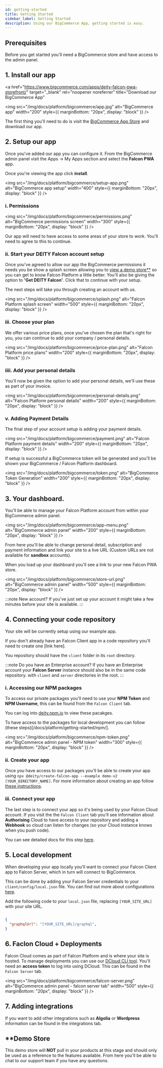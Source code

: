 ```yaml
---
id: getting-started
title: Getting Started
sidebar_label: Getting Started
description: Using our BigCommerce App, getting started is easy.
---
```


## Prerequisites
Before you get started you'll need a BigCommerce store and have access to the admin panel.


## 1. Install our app
<a
  href="https://www.bigcommerce.com/apps/deity-falcon-pwa-storefront/"
  target="_blank"
  rel="noopener noreferrer"
  title="Download our BigCommerce App"
>
  <img
    src="/img/docs/platform/bigcommerce/app.jpg"
    alt="BigCommerce app"
    width="200"
    style={{ marginBottom: "20px", display: "block" }}
  />
</a>

The first thing you'll need to do is visit the [BigCommerce App Store](https://www.bigcommerce.com/apps/deity-falcon-pwa-storefront/) and download our app.

## 2. Setup our app

Once you've added our app you can configure it.  From the BigCommerce admin panel visit the Apps -> My Apps section and select the **Falcon PWA** app.

Once you're viewing the app click **install**.

<img
  src="/img/docs/platform/bigcommerce/setup-app.png"
  alt="BigCommerce app setup"
  width="400"
  style={{ marginBottom: "20px", display: "block" }}
/>

### i. Permissions

<img
  src="/img/docs/platform/bigcommerce/permissions.png"
  alt="BigCommerce permissions screen"
  width="300"
  style={{ marginBottom: "20px", display: "block" }}
/>

Our app will need to have access to some areas of your store to work. You'll need to agree to this to continue.

### ii. Start your DEITY Falcon account setup

Once you've agreed to allow our app the BigCommerce permissions it needs you be show a splash screen allowing you to [view a demo store**](#demo) so you can get to know Falcon Platform a little better. You'll also be giving the option to **'Get DEITY Falcon'**.  Click that to continue with your setup.

The next steps will take you through creating an account with us.

<img
  src="/img/docs/platform/bigcommerce/splash.png"
  alt="Falcon Platform splash screen"
  width="500"
  style={{ marginBottom: "20px", display: "block" }}
/>

### iii. Choose your plan

We offer various price plans, once you've chosen the plan that's right for you, you can continue to add your company / personal details.

<img
  src="/img/docs/platform/bigcommerce/price-plan.png"
  alt="Falcon Platform price plans"
  width="200"
  style={{ marginBottom: "20px", display: "block" }}
/>

### iiii. Add your personal details

You'll now be given the option to add your personal details, we'll use these as part of your invoice.

<img
  src="/img/docs/platform/bigcommerce/personal-details.png"
  alt="Falcon Platform personal details"
  width="200"
  style={{ marginBottom: "20px", display: "block" }}
/>

### v. Adding Payment Details

The final step of your account setup is adding your payment details.

<img
  src="/img/docs/platform/bigcommerce/payment.png"
  alt="Falcon Platform payment details"
  width="200"
  style={{ marginBottom: "20px", display: "block" }}
/>

If setup is successful a BigCommerce token will be generated and you'll be shown your BigCommerce / Falcon Platform dashboard.

<img
  src="/img/docs/platform/bigcommerce/token.png"
  alt="BigCommerce Token Generation"
  width="200"
  style={{ marginBottom: "20px", display: "block" }}
/>

## 3. Your dashboard.

You'll be able to manage your Falcon Platform account from within your BigCommerce admin panel.

<img
  src="/img/docs/platform/bigcommerce/app-menu.png"
  alt="BigCommerce admin panel"
  width="200"
  style={{ marginBottom: "20px", display: "block" }}
/>

From here you'll be able to change personal detail, subscription and payment information and link your site to a live URL (Custom URLs are not available for **sandbox** accounts).

When you load up your dashboard you'll see a link to your new Falcon PWA store.

<img
  src="/img/docs/platform/bigcommerce/store-url.png"
  alt="BigCommerce admin panel"
  width="500"
  style={{ marginBottom: "20px", display: "block" }}
/>

:::note New account?
If you've just set up your account it might take a few minutes before your site is available.
:::

## 4. Connecting your code repository

Your site will be currently setup using our example app. 

If you don't already have an Falcon Client app in a code repository you'll need to create one [link here].

You repository should have the `client` folder in its `root` directory.

:::note Do you have an Enterprise account?
If you have an Enterprise account your **Falcon Server** instance should also be in the same code repository. with `client` and `server` directories in the root.
:::

### i. Accessing our NPM packages

To access our private packages you'll need to use your **NPM Token** and **NPM Username**, this can be found from the `Falcon Client` tab.

You can log into [deity.npm.io](https://npm.deity.io/) to view these pacakges.

To have access to the packages for local development you can follow (these steps)[/docs/platform/getting-started/npm/].

<img
  src="/img/docs/platform/bigcommerce/npm-token.png"
  alt="BigCommerce admin panel - NPM token"
  width="300"
  style={{ marginBottom: "20px", display: "block" }}
/>

### ii. Create your app

Once you have access to our packages you'll be able to create your app using `npx @deity/create-falcon-app --example demo-v2 [YOUR_DIRECTORY_NAME]`. For more information about creating an app follow [these instructions](/docs/platform/getting-started/create).

### iii. Connect your app

The last step is to connect your app so it's being used by your Falcon Cloud account. If you visit the the `Falcon Client` tab you'll see information about **Authorising** Cloud to have access to your repository and adding a **Webhook** so cloud can listen for changes (so your Cloud instance knows when you push code).

You can see detailed docs for this step [here](/docs/platform/cloud/repository).

## 5. Local development

When developing your app locally you'll want to connect your Falcon Client app to Falcon Server, which in turn will connect to BigCommerce.

This can be done by adding your Falcon Server credentials to your `client/config/local.json` file. You can find out more about configurations [here](/docs/platform/configuration/overview).

Add the following code to your `local.json` file, replacing `[YOUR_SITE_URL]` with your site URL.

```json
  
{
  "graphqlUrl": "[YOUR_SITE_URL]/graphql",
}
```

## 6. Faclon Cloud + Deployments

Falcon Cloud comes as part of Falcon Platform and is where your site is hosted. To manage deployments you can use our [DCloud CLI tool](/docs/platform/cloud/installation).  You'll need an **access token** to log into using DCloud. This can be found in the `Falcon Server` tab.

<img
  src="/img/docs/platform/bigcommerce/falcon-server.png"
  alt="BigCommerce admin panel - falcon server tab"
  width="500"
  style={{ marginBottom: "20px", display: "block" }}
/>


## 7. Adding integrations

If you want to add other integrations such as **Algolia** or **Wordpress** information can be found in the integrations tab.


## **Demo Store

This demo store will **NOT** pull in your products at this stage and should only be used as a reference to the features available. From here you'll be able to chat to our support team if you have any questions.
